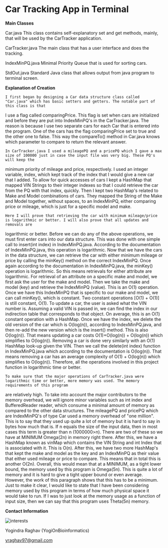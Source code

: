 # Car Tracking App in Terminal 

**Main Classes**

Car.java
	This class contains self-explanatory set and get methods, mainly, that will be used by the CarTracker application. 

CarTracker.java 
	The main class that has a user interface and does the tracking. 

IndexMinPQ.java 
	Minimal Priority Queue that is used for sorting cars. 

StdOut.java 
	Standard Java class that allows output from java program to terminal screen. 


**Explanation of Creation**

	I first began by designing a Car data structure class called "Car.java" which has basic setters and getters. The notable part of this class is that 
I use a flag called comparingPrice. This flag is set when cars are initialized and before they are put into IndexMinPQ's in the CarTracker.java. The reason is 
because I use two separate cars for each Car that is entered into the program. One of the cars has the flag comparingPrice set to true and the other one to false. 
This way the compareTo() method in Car.java knows which parameter to compare to return the relevant answer. 

	In CarTracker.java I used a mileagePQ and a pricePQ which I gave a max size of 100000 just in case the input file was very big. These PQ's will keep the 
minimum priority of mileage and price, respectively. I used an integer variable, index, which kept track of the index that I would give a new car that I added. 
To allow for quick accesses of cars I kept a HashMap that mapped VIN Strings to their integer indexes so that I could retrieve the car from the PQ with that index, 
quickly. Then I kept two HashMap's related to Make and Model combinations of cars. They mapped the String of the Make and Model together, without spaces, to an 
IndexMinPQ, either comparing price or mileage, which is just for a specific model and make. 

	Here I will prove that retrieving the car with minimum mileage/price is logarithmic or better. I will also prove that all updates and removals are 
logarithmic or better. Before we can do any of the above operations, we must first enter cars into our data structure. This was done with one simple call
to insert(int index) in IndexMinPQ.java. According to the documentation of IndexMinPQ.java, this operation is logarithmic. Now that we have the cars in the data
structure, we can retrieve the car with either minimum mileage or price by calling the minKey() method on the correct IndexMinPQ<Car>. Once again according to 
the documentation in IndexMinPQ.java, the minKey() operation is logarithmic. So this means retrievals for either attribute are logarithmic. For retrieval of 
an attribute on a specific make and model, we first ask the user for the make and model. Then we take the make and model (key) and retrieve the 
IndexMinPQ<Car> (value). This is an O(1) operation. Once we have this IndexMinPQ<Car> that is specific to our make and model, we can call minKey(), which is 
constant. Two constant operations [O(1) + O(1)] is still constant, O(1). To update a car, the user is asked what the VIN number is. Assuming a valid VIN is passed
in, we can find the index in our indirection table that corresponds to that object. On average, this is an O(1) constant operation with a HashMap. Once we have 
the index, we delete the old version of the car which is O(log(n)), according to IndexMinPQ.java, and then re-add the new version which is the insert() method. 
This is also O(log(n)). That means updating a car costs O(1)+O(log(n)) + O(log(n)) which simplifies to O(log(n)). Removing a car is done very similarly with 
an O(1) HashMap look-up given the VIN. Then we call the delete(int index) function in IndexMinPQ.java which according to the documentation is O(log(n)). That 
means removing a car has an average complexity of O(1) + O(log(n)) which simplifies to O(log(n)). Therefore, all the operations involved in this project function
in logarithmic time or better. 

	To make sure that the major operations of CarTracker.java were logarithmic time or better, more memory was used. The memory requirements of this program 
are relatively high. To take into account the major contributors to the memory overhead, we will ignore minor variables such as int index and BufferedReader reader, 
which consume a minimal amount of memory as compared to the other data structures. The mileagePQ and pricePQ which are IndexMinPQ's of type Car used a memory 
overhead of "one million". This is to say that they used up quite a lot of memory but it is hard to say in bytes how much that is. If n equals the size of the input 
data, then in most cases this term is greater than n (1000000>n). There are two of these so we have at MINIMUM Omega(2n) in memory right there. After this, we have
a HashMap known as vinMap which contains the VIN String and int Index that is associated with it. This is O(n). After this, we have two more HashMap's that kept 
the make and model as the key and an IndexMinPQ<Car> as their value that either used mileage or price to compare. This means that in total this is another O(2n). 
Overall, this would mean that at a MINIMUM, as a tight lower bound,  the memory used by this program is Omega(5n). This is quite a lot of memory and it is hard
to give a tight upper bound or even average. However, the work of this paragraph shows that this has to be a minimum. Just to make it clear, I would like to state that 
I have been considering memory used by this program in terms of how much physical space it would take to run. If I was to just look at the memory usage as a function
of input size, then we can say that this program uses Theta(5n) memory. 


**Contact Information** 

![interests](https://avatars1.githubusercontent.com/u/38919947?s=400&u=49ab1365a14fac78a91e425efd583f7a2bcb3e25&v=4)

Yogindra Raghav (YogiOnBioinformatics) 

yraghav97@gmail.com